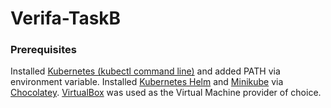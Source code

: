 # Verifa-TaskB  
### Prerequisites
Installed [Kubernetes (kubectl command line)](https://kubernetes.io/docs/tasks/tools/install-kubectl/) and added PATH via environment variable. Installed [Kubernetes Helm](https://helm.sh/docs/intro/) and [Minikube](https://kubernetes.io/docs/setup/learning-environment/minikube/) via [Chocolatey](https://chocolatey.org/). [VirtualBox](https://www.virtualbox.org/) was used as the Virtual Machine provider of choice.  
